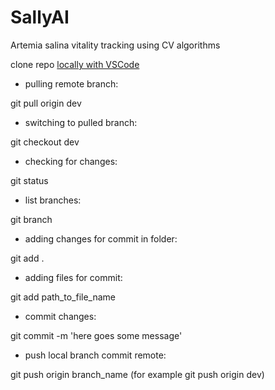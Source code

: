 # SallyAI
Artemia salina vitality tracking using CV algorithms

clone repo [locally with VSCode](https://www.geeksforgeeks.org/how-to-clone-a-project-from-github-using-vscode/)

* pulling remote branch:

git pull origin dev

* switching to pulled branch:

git checkout dev

* checking for changes:

git status

* list branches:

git branch

* adding changes for commit in folder:

git add .

* adding files for commit:

git add path_to_file_name

* commit changes:

git commit -m 'here goes some message'

* push local branch commit remote:

git push origin branch_name (for example git push origin dev)